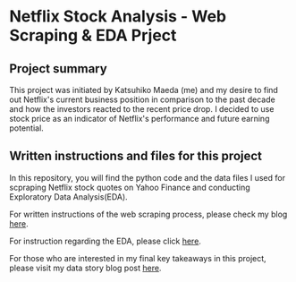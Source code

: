 # Netflix Stock Analysis - Web Scraping & EDA Prject

## Project summary
This project was initiated by Katsuhiko Maeda (me) and my desire to find out Netflix's current business position in comparison to the past decade and how the investors reacted to the recent price drop. I decided to use stock price as an indicator of Netflix's performance and future earning potential. 

## Written instructions and files for this project
In this repository, you will find the python code and the data files I used for scpraping Netflix stock quotes on Yahoo Finance and conducting Exploratory Data Analysis(EDA). 

For written instructions of the web scraping process, please check my blog [here](https://kattsun2525.github.io/stat386-projects/2022/10/21/Web-Scraping.html).

For instruction regarding the EDA, please click [here](https://kattsun2525.github.io/stat386-projects/2022/11/22/Netflix-EDA.html).

For those who are interested in my final key takeaways in this project, please visit my data story blog post [here](https://kattsun2525.github.io/stat386-projects/2022/12/08/Netflix_Data_Story.html).

